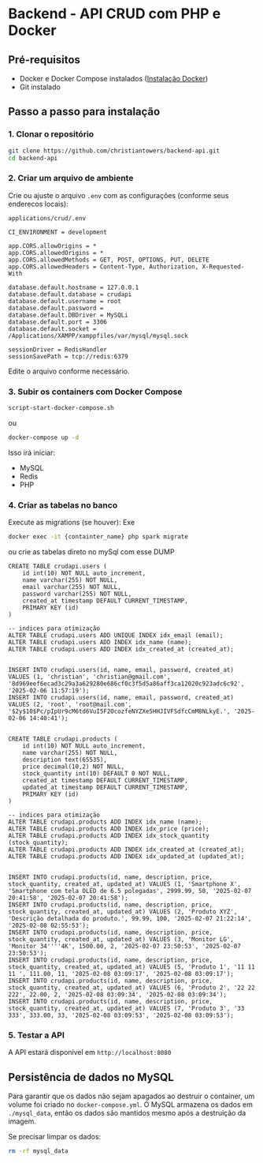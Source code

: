 # Backend - API CRUD com PHP e Docker

## **Pré-requisitos**

- Docker e Docker Compose instalados ([Instalação Docker](https://docs.docker.com/get-docker/))
- Git instalado

## **Passo a passo para instalação**

### **1. Clonar o repositório**

```sh
git clone https://github.com/christiantowers/backend-api.git
cd backend-api
```

### **2. Criar um arquivo de ambiente**

Crie ou ajuste o arquivo `.env` com as configurações (conforme seus enderecos locais):

```
applications/crud/.env
```

```
CI_ENVIRONMENT = development

app.CORS.allowOrigins = *
app.CORS.allowedOrigins = *
app.CORS.allowedMethods = GET, POST, OPTIONS, PUT, DELETE
app.CORS.allowedHeaders = Content-Type, Authorization, X-Requested-With

database.default.hostname = 127.0.0.1
database.default.database = crudapi
database.default.username = root
database.default.password =
database.default.DBDriver = MySQLi
database.default.port = 3306
database.default.socket = /Applications/XAMPP/xamppfiles/var/mysql/mysql.sock

sessionDriver = RedisHandler
sessionSavePath = tcp://redis:6379
```

Edite o arquivo conforme necessário.

### **3. Subir os containers com Docker Compose**

```sh
script-start-docker-compose.sh
```

ou

```sh
docker-compose up -d
```

Isso irá iniciar:

- MySQL
- Redis
- PHP

### **4. Criar as tabelas no banco**

Execute as migrations (se houver):
Exe

```sh
docker exec -it {containter_name} php spark migrate
```

ou crie as tabelas direto no mySql com esse DUMP

```
CREATE TABLE crudapi.users (
	id int(10) NOT NULL auto_increment,
	name varchar(255) NOT NULL,
	email varchar(255) NOT NULL,
	password varchar(255) NOT NULL,
	created_at timestamp DEFAULT CURRENT_TIMESTAMP,
	PRIMARY KEY (id)
)

-- indices para otimização
ALTER TABLE crudapi.users ADD UNIQUE INDEX idx_email (email);
ALTER TABLE crudapi.users ADD INDEX idx_name (name);
ALTER TABLE crudapi.users ADD INDEX idx_created_at (created_at);


INSERT INTO crudapi.users(id, name, email, password, created_at) VALUES (1, 'christian', 'christian@gmail.com', '8d969eef6ecad3c29a3a629280e686cf0c3f5d5a86aff3ca12020c923adc6c92', '2025-02-06 11:57:19');
INSERT INTO crudapi.users(id, name, email, password, created_at) VALUES (2, 'root', 'root@mail.com', '$2y$10$Pc/pIpUr9cM6td6VuI5F2OcozfeNYZXe5HHJIVFSdfcCmM8NLkyE.', '2025-02-06 14:40:41');


CREATE TABLE crudapi.products (
	id int(10) NOT NULL auto_increment,
	name varchar(255) NOT NULL,
	description text(65535),
	price decimal(10,2) NOT NULL,
	stock_quantity int(10) DEFAULT 0 NOT NULL,
	created_at timestamp DEFAULT CURRENT_TIMESTAMP,
	updated_at timestamp DEFAULT CURRENT_TIMESTAMP,
	PRIMARY KEY (id)
)

-- indices para otimização
ALTER TABLE crudapi.products ADD INDEX idx_name (name);
ALTER TABLE crudapi.products ADD INDEX idx_price (price);
ALTER TABLE crudapi.products ADD INDEX idx_stock_quantity (stock_quantity);
ALTER TABLE crudapi.products ADD INDEX idx_created_at (created_at);
ALTER TABLE crudapi.products ADD INDEX idx_updated_at (updated_at);


INSERT INTO crudapi.products(id, name, description, price, stock_quantity, created_at, updated_at) VALUES (1, 'Smartphone X', 'Smartphone com tela OLED de 6.5 polegadas', 2999.99, 50, '2025-02-07 20:41:58', '2025-02-07 20:41:58');
INSERT INTO crudapi.products(id, name, description, price, stock_quantity, created_at, updated_at) VALUES (2, 'Produto XYZ', 'Descrição detalhada do produto.', 99.99, 100, '2025-02-07 21:22:14', '2025-02-08 02:55:53');
INSERT INTO crudapi.products(id, name, description, price, stock_quantity, created_at, updated_at) VALUES (3, 'Monitor LG', 'Monitor 34''''4K', 1500.00, 2, '2025-02-07 23:50:53', '2025-02-07 23:50:53');
INSERT INTO crudapi.products(id, name, description, price, stock_quantity, created_at, updated_at) VALUES (5, 'Produto 1', '11 11 11 ', 111.00, 11, '2025-02-08 03:09:17', '2025-02-08 03:09:17');
INSERT INTO crudapi.products(id, name, description, price, stock_quantity, created_at, updated_at) VALUES (6, 'Produto 2', '22 22 222', 22.00, 2, '2025-02-08 03:09:34', '2025-02-08 03:09:34');
INSERT INTO crudapi.products(id, name, description, price, stock_quantity, created_at, updated_at) VALUES (7, 'Produto 3', '33 333', 333.00, 33, '2025-02-08 03:09:53', '2025-02-08 03:09:53');

```

### **5. Testar a API**

A API estará disponível em `http://localhost:8080`

## **Persistência de dados no MySQL**

Para garantir que os dados não sejam apagados ao destruir o container, um volume foi criado no `docker-compose.yml`. O MySQL armazena os dados em `./mysql_data`, então os dados são mantidos mesmo após a destruição da imagem.

Se precisar limpar os dados:

```sh
rm -rf mysql_data
```
